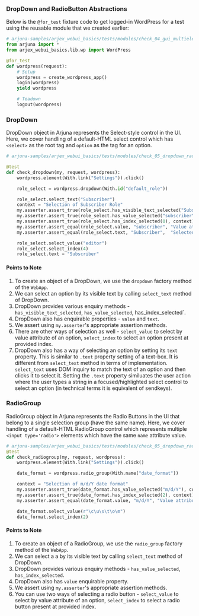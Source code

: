 ### DropDown and RadioButton Abstractions

Below is the `@for_test` fixture code to get logged-in WordPress for a test using the reusable module that we created earlier:

```python
# arjuna-samples/arjex_webui_basics/tests/modules/check_04_gui_multielement.py
from arjuna import *
from arjex_webui_basics.lib.wp import WordPress

@for_test
def wordpress(request):
    # Setup
    wordpress = create_wordpress_app()
    login(wordpress)
    yield wordpress

    # Teadown
    logout(wordpress)
```

### DropDown

DropDown object in Arjuna represents the Select-style control in the UI. Here, we cover handling of a default-HTML select control which has `<select>` as the root tag and `option` as the tag for an option.


```python
# arjuna-samples/arjex_webui_basics/tests/modules/check_05_dropdown_radiogroup.py

@test
def check_dropdown(my, request, wordpress):
    wordpress.element(With.link("Settings")).click()

    role_select = wordpress.dropdown(With.id("default_role"))

    role_select.select_text("Subscriber")
    context = "Selection of Subscriber Role"
    my.asserter.assert_true(role_select.has_visible_text_selected("Subscriber"), context)
    my.asserter.assert_true(role_select.has_value_selected("subscriber"), context)
    my.asserter.assert_true(role_select.has_index_selected(0), context)
    my.asserter.assert_equal(role_select.value, "subscriber", "Value attribute of Role")
    my.asserter.assert_equal(role_select.text, "Subscriber",  "Selected Role Text")

    role_select.select_value("editor")
    role_select.select_index(4)
    role_select.text = "Subscriber"
```

#### Points to Note
1. To create an object of a DropDown, we use the `dropdown` factory method of the `WebApp`.
2. We can select an option by its visible text by calling `select_text` method of DropDown.
3. DropDown provides various enquiry methods - `has_visible_text_selected`, `has_value_selected`, has_index_selected`.
4. DropDown also has enquirable properties - `value` and `text`.
5. We assert using `my.asserter`'s appropriate assertion methods.
6. There are other ways of selection as well - `select_value` to select by value attribute of an option, `select_index` to select an option present at provided index.
7. DropDown also has a way of selecting an option by setting its `text` property. This is similar to `.text` property setting of a text-box. It is different from `select_text` method in terms of implementation. `select_text` uses DOM inquiry to match the text of an option and then clicks it to select it. Setting the `.text` property similuates the user action where the user types a string in a focused/highlighted select control to select an option (in technical terms it is equivalent of sendkeys).


### RadioGroup

RadioGroup object in Arjuna represents the Radio Buttons in the UI that belong to a single selection group (have the same name). Here, we cover handling of a default-HTML RadioGroup control which represents multiple `<input type='radio'>` elements which have the same `name` attribute value.


```python
# arjuna-samples/arjex_webui_basics/tests/modules/check_05_dropdown_radiogroup.py
@test
def check_radiogroup(my, request, wordpress):
    wordpress.element(With.link("Settings")).click()

    date_format = wordpress.radio_group(With.name("date_format"))

    context = "Selection of m/d/Y date format"
    my.asserter.assert_true(date_format.has_value_selected("m/d/Y"), context)
    my.asserter.assert_true(date_format.has_index_selected(2), context)
    my.asserter.assert_equal(date_format.value, "m/d/Y", "Value attribute of Date Format")

    date_format.select_value(r"\c\u\s\t\o\m")
    date_format.select_index(2)
```

#### Points to Note
1. To create an object of a RadioGroup, we use the `radio_group` factory method of the `WebApp`.
2. We can select a a by its visible text by calling `select_text` method of DropDown.
3. DropDown provides various enquiry methods - `has_value_selected`, `has_index_selected`.
4. DropDown also has `value` enquirable property.
5. We assert using `my.asserter`'s appropriate assertion methods.
6. You can use two ways of selecting a radio button - `select_value` to select by value attribute of an option, `select_index` to select a radio button present at provided index.

